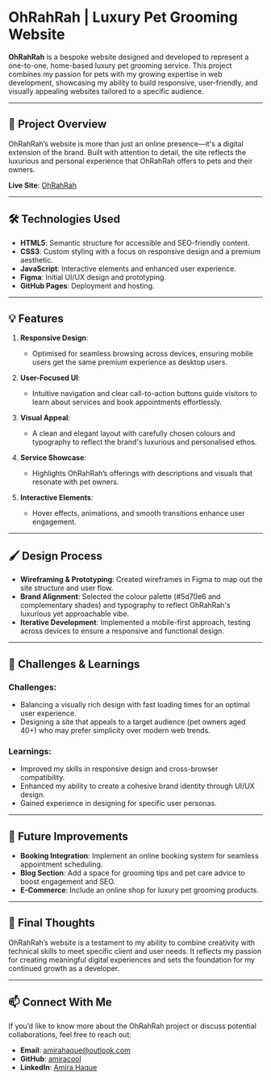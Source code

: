 # OhRahRah | Luxury Pet Grooming Website

**OhRahRah** is a bespoke website designed and developed to represent a one-to-one, home-based luxury pet grooming service. This project combines my passion for pets with my growing expertise in web development, showcasing my ability to build responsive, user-friendly, and visually appealing websites tailored to a specific audience.

---

## 🌟 Project Overview

OhRahRah’s website is more than just an online presence—it's a digital extension of the brand. Built with attention to detail, the site reflects the luxurious and personal experience that OhRahRah offers to pets and their owners.

**Live Site**: [OhRahRah](http://www.ohrahrah.co.uk)

---

## 🛠️ Technologies Used

- **HTML5**: Semantic structure for accessible and SEO-friendly content.
- **CSS3**: Custom styling with a focus on responsive design and a premium aesthetic.
- **JavaScript**: Interactive elements and enhanced user experience.
- **Figma**: Initial UI/UX design and prototyping.
- **GitHub Pages**: Deployment and hosting.

---

## 💡 Features

1. **Responsive Design**: 
   - Optimised for seamless browsing across devices, ensuring mobile users get the same premium experience as desktop users.

2. **User-Focused UI**:
   - Intuitive navigation and clear call-to-action buttons guide visitors to learn about services and book appointments effortlessly.

3. **Visual Appeal**:
   - A clean and elegant layout with carefully chosen colours and typography to reflect the brand's luxurious and personalised ethos.

4. **Service Showcase**:
   - Highlights OhRahRah’s offerings with descriptions and visuals that resonate with pet owners.

5. **Interactive Elements**:
   - Hover effects, animations, and smooth transitions enhance user engagement.

---

## 🖌️ Design Process

- **Wireframing & Prototyping**:
  Created wireframes in Figma to map out the site structure and user flow.
- **Brand Alignment**:
  Selected the colour palette (#5d70e6 and complementary shades) and typography to reflect OhRahRah's luxurious yet approachable vibe.
- **Iterative Development**:
  Implemented a mobile-first approach, testing across devices to ensure a responsive and functional design.

---

## 🚀 Challenges & Learnings

### Challenges:
- Balancing a visually rich design with fast loading times for an optimal user experience.
- Designing a site that appeals to a target audience (pet owners aged 40+) who may prefer simplicity over modern web trends.

### Learnings:
- Improved my skills in responsive design and cross-browser compatibility.
- Enhanced my ability to create a cohesive brand identity through UI/UX design.
- Gained experience in designing for specific user personas.

---

## 🔮 Future Improvements

- **Booking Integration**:
  Implement an online booking system for seamless appointment scheduling.
- **Blog Section**:
  Add a space for grooming tips and pet care advice to boost engagement and SEO.
- **E-Commerce**:
  Include an online shop for luxury pet grooming products.

---

## 🐾 Final Thoughts

OhRahRah’s website is a testament to my ability to combine creativity with technical skills to meet specific client and user needs. It reflects my passion for creating meaningful digital experiences and sets the foundation for my continued growth as a developer.

---

## 📫 Connect With Me

If you’d like to know more about the OhRahRah project or discuss potential collaborations, feel free to reach out:

- **Email**: [amirahaque@outlook.com](mailto:amirahaque@outlook.com)
- **GitHub**: [amiracool](https://github.com/amiracool)
- **LinkedIn**: [Amira Haque](https://www.linkedin.com/in/syedaamirahaque)
